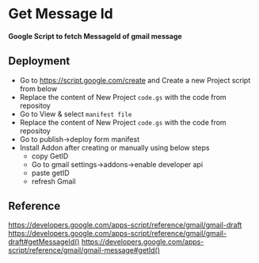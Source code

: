 # Get Message Id
#### Google Script to fetch MessageId of gmail message

## Deployment
- Go to https://script.google.com/create and Create a new Project script from below
- Replace the content of New Project `code.gs`  with the code from repositoy
- Go to View & select `manifest file`
- Replace the content of New Project `code.gs`  with the code from repositoy
- Go to publish->deploy form manifest
- Install Addon after creating or manually using below steps
  - copy GetID
  - Go to gmail settings->addons->enable developer api
  - paste getID
  - refresh Gmail

## Reference
https://developers.google.com/apps-script/reference/gmail/gmail-draft
https://developers.google.com/apps-script/reference/gmail/gmail-draft#getMessageId()
https://developers.google.com/apps-script/reference/gmail/gmail-message#getId()
